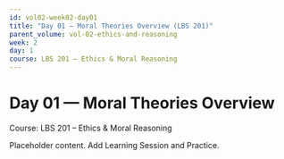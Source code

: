```yaml
---
id: vol02-week02-day01
title: "Day 01 — Moral Theories Overview (LBS 201)"
parent_volume: vol-02-ethics-and-reasoning
week: 2
day: 1
course: LBS 201 – Ethics & Moral Reasoning
---
```


# Day 01 — Moral Theories Overview
Course: LBS 201 – Ethics & Moral Reasoning

Placeholder content. Add Learning Session and Practice.

